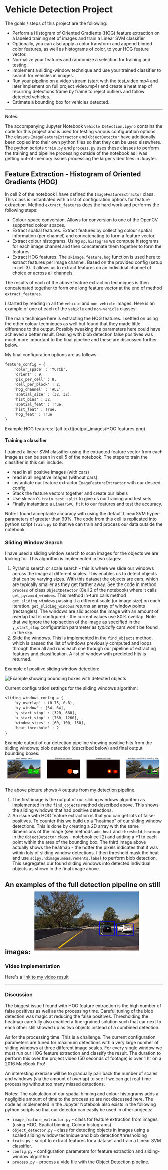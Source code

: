# Vehicle Detection Project

The goals / steps of this project are the following:

* Perform a Histogram of Oriented Gradients (HOG) feature extraction on a labeled training set of images and train a Linear SVM classifier
* Optionally, you can also apply a color transform and append binned color features, as well as histograms of color, to your HOG feature vector.
* Normalize your features and randomize a selection for training and testing.
* Implement a sliding-window technique and use your trained classifier to search for vehicles in images.
* Run your pipeline on a video stream (start with the test_video.mp4 and later implement on full project_video.mp4) and create a heat map of recurring detections frame by frame to reject outliers and follow detected vehicles.
* Estimate a bounding box for vehicles detected.

---
Notes:

The accompanying Jupyter Notebook `Vehicle Detection.ipynb` contains the code for this project and is used for testing various configuration options.
The classes `ImageFeatureExtractor` and `ObjectDetector` have additionally been copied into their own python files so that they can be used elsewhere.
The python scripts `train.py` and `process.py` uses these classes to perform the training and pipeline processing outside of the notebook as I was getting out-of-memory issues processing the larger video files in Jupyter.

## Feature Extraction - Histogram of Oriented Gradients (HOG)
In cell 2 of the notebook I have defined the `ImageFeatureExtractor` class. This class is instantiated with a list of configuration options for feature extraction.
Method `extract_features` does the hard work and performs the following steps:
- Colour-space conversion. Allows for conversion to one of the OpenCV supported colour spaces.
- Extract spatial features. Extract features by collecting colour spatial information (per channel) and concatenating to form a feature vector.
- Extract colour histograms. Using `np.histogram` we compute histograms for each image channel and then concatenate them together to form the features.
- Extract HOG features. The `skimage.feature.hog` function is used here to extract features per image channel. Based on the provided config (setup in cell 3). It allows us to extract features on an individual channel of choice or across all channels.

The results of each of the above feature extraction techniques is then concatenated together to form one long feature vector at the end of method `extract_features`.

I started by reading in all the `vehicle` and `non-vehicle` images.  Here is an example of one of each of the `vehicle` and `non-vehicle` classes:

The main technique here is extracting the HOG features. I settled on using the other colour techniques as well but found that they made little difference to the output. Possibly tweaking the parameters here could have achieved a better result. Dealing with blob detection false positives was much more important to the final pipeline and these are discussed further below.

My final configuration options are as follows:
```
feature_config = {
    'color_space' : 'YCrCb',
    'orient' : 9,
    'pix_per_cell' : 8,
    'cell_per_block' : 2,
    'hog_channel' : 'ALL',
    'spatial_size' : (32, 32),
    'hist_bins' : 32,
    'spatial_feat' : True,
    'hist_feat' : True,
    'hog_feat' : True
}
```

Example HOG features:
![alt text](output_images/HOG features.png)

#### Training a classifier

I trained a linear SVM classifier using the extracted feature vector from each image as can be seen in cell 5 of the notebook.
The steps to train the classifier in this cell include:
- read in all positive images (with cars)
- read in all negative images (without cars)
- instantiate our feature extractor `ImageFeatureExtractor` with our desired config
- Stack the feature vectors together and create our labels
- Use sklearn's `train_test_split` to give us our training and test sets
- Finally instantiate a `LinearSVC`, fit it to our features and test the accuracy.

Note: I found acceptable accuracy with using the default LinearSVM hyper-parameters of greater than 99%.
The code from this cell is replicated into python script `train.py` so that we can train and process our data outside the notebook.

### Sliding Window Search
I have used a sliding window search to scan images for the objects we are looking for. This algorithm is implemented in two stages:
1. Pyramid search or scale search - this is where we slide our windows across the image at different scales. This enables us to detect objects that can be varying sizes. With this dataset the objects are cars, which are typically smaller as they get farther away. See the code in method `process` of class `ObjectDetector` (Cell 2 of the notebook) where it calls `get_pyramid_windows`. This method in-turn calls method `get_sliding_windows` passing it a different scale (or image size) on each iteration. `get_sliding_windows` returns an array of window points (rectangles). The windows are slid across the image with an amount of overlap that is configured - the current values use 80% overlap. Note that we ignore the top section of the image as specified in the `y_start_stop` configuration parameter as *typically* cars won't be found in the sky.
2. Slide the windows. This is implemented in the `find_objects` method, which is passed the list of windows previously computed and loops through them all  and runs each one through our pipeline of extracting features and classification. A list of window with predicted hits is returned.

Example of positive sliding window detection:

![Example showing bounding boxes with detected objects
](output_images/bounding_boxes_found.png)

Current configuration settings for the sliding windows algorithm:
```
sliding_windows_config = {
    'xy_overlap' : (0.75, 0.8),
    'xy_window' : [64, 64],
    'y_start_stop' : [320, 680],
    'x_start_stop' : [760, 1260],
    'window_sizes' : [60, 100, 150],
    'heat_threshold' : 2
}
```

Example output of our detection pipeline showing positive hits from the sliding windows; blob detection (described below) and final output bounding boxes:
![Example images run through the detection pipeline](output_images/final_bboxes.png)

The above picture shows 4 outputs from my detection pipeline.
1. The first image is the output of our sliding windows algorithm as implemented in the `find_objects` method described above. This shows the sliding windows that had positive detections.
2. An issue with HOG feature extraction is that you can get lots of false- positives. To counter this we build up a "heatmap" of our sliding window detections. This is done by creating a 2D array with the same dimensions of the image (see methods `add_heat` and `threshold_heatmap` in the `ObjectDetector` class - notebook cell 2) and adding a +1 to each point within the area of the bounding box. The third image above actually shows the heatmap - the hotter the pixels indicates that it was within lots of sliding window detections. I then threshold mask the heat and use `scipy.ndimage.measurements.label` to perform blob detection. This segregates our found sliding windows into detected individual objects as shown in the final image above.

An examples of the full detection pipeline on still images:
![alt text](output_images/output.png)
---

### Video Implementation

Here's a [link to my video result](output_images/project_video_output.mp4)

---

### Discussion
The biggest issue I found with HOG feature extraction is the high number of false positives as well as the processing time.
Careful tuning of the blob detection was magic at reducing the false positives. Thresholding the heatmap carefully also enabled a fine-grained solution such that car next to each other still showed up as two objects instead of a combined detection.

As for the processing time. This is a challenge. The current configuration parameters are tuned for maximum detections with a very large number of sliding windows at three different image scales. For every single window we must run our HOG feature extraction and classify the result. The duration to perform this over the project video (50 seconds of footage) is over 1 hr on a 2016 MacBook Pro!

An interesting exercise will be to gradually pair back the number of scales and windows (via the amount of overlap) to see if we can get real-time processing without too many missed detections.

Notes:
The calculation of our spatial binning and colour histograms adds a negligible amount of time to the process so are not discussed here.
The code as implemented in the Jupyter Notebook also exists in the following python scripts so that our detector can easily be used in other projects:
- `image_feature_extractor.py` - class for feature extraction from images (using HOG, Spatial binning, Colour histograms)
- `object_detector.py` - class for detecting objects in images using a scaled sliding window technique and blob detection/thresholding
- `train.py` - script to extract features for a dataset and train a Linear SVM classifier.
- `config.py` - configuration parameters for feature extraction and sliding-window algorithm
- `process.py` - process a vide file with the Object Detection pipeline.
